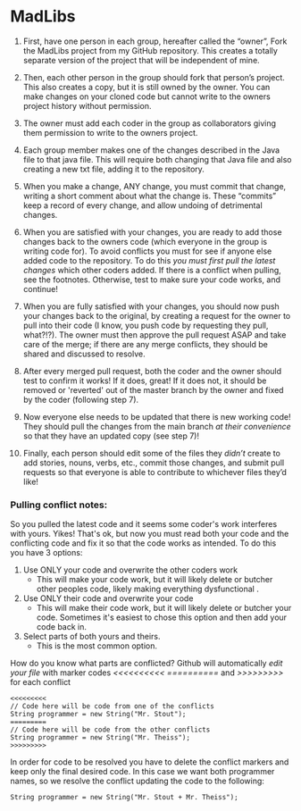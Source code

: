 # MadLibs
1. First, have one person in each group, hereafter called the “owner”, Fork the MadLibs project from my GitHub repository.  This creates a totally separate version of the project that will be independent of mine.

2. Then, each other person in the group should fork that person’s project.  This also creates a copy, but it is still owned by the owner.  You can make changes on your cloned code but cannot write to the owners project history without permission.

3. The owner must add each coder in the group as collaborators giving them permission to write to the owners project.

4. Each group member makes one of the changes described in the Java file to that java file.  This will require both changing that Java file and also creating a new txt file, adding it to the repository.

5. When you make a change, ANY change, you must commit that change, writing a short comment about what the change is.  These “commits” keep a record of every change, and allow undoing of detrimental changes.

6. When you are satisfied with your changes, you are ready to add those changes back to the owners code (which everyone in the group is writing code for).  To avoid conflicts you must for see if anyone else added code to the repository.  To do this *you must first pull the latest changes* which other coders added.  If there is a conflict when pulling, see the footnotes. Otherwise, test to make sure your code works, and continue!

7. When you are fully satisfied with your changes, you should now push your changes back to the original, by creating a request for the owner to pull into their code (I know, you push code by requesting they pull, what?!?).  The owner must then approve the pull request ASAP and take care of the merge; if there are any merge conflicts, they should be shared and discussed to resolve.

8. After every merged pull request, both the coder and the owner should test to confirm it works!  If it does, great!  If it does not, it should be removed or 'reverted' out of the master branch by the owner and fixed by the coder (following step 7).

9. Now everyone else needs to be updated that there is new working code!  They should pull the changes from the main branch *at their convenience* so that they have an updated copy (see step 7)!

10. Finally, each person should edit some of the files they *didn’t* create to add stories, nouns, verbs, etc., commit those changes, and submit pull requests so that everyone is able to contribute to whichever files they’d like!




### Pulling conflict notes:  
So you pulled the latest code and it seems some coder's work interferes with yours.  Yikes!  That's ok, but now you must read both your code and the conflicting code and fix it so that the code works as intended.
To do this you have 3 options:
1. Use ONLY your code and overwrite the other coders work 
	- This will make your code work, but it will likely delete or butcher other peoples code, likely making everything dysfunctional .
2. Use ONLY their code and overwrite your code
    - This will make their code work, but it will likely delete or butcher your code.  Sometimes it's easiest to chose this option and then add your code back in.
3. Select parts of both yours and theirs.  
    - This is the most common option.
	
How do you know what parts are conflicted?  Github will automatically *edit your file* with marker codes *<<<<<<<<<<* *==========* and *>>>>>>>>>* for each conflict
```
<<<<<<<<<
// Code here will be code from one of the conflicts
String programmer = new String("Mr. Stout");
=========
// Code here will be code from the other conflicts
String programmer = new String("Mr. Theiss");
>>>>>>>>>
```
In order for code to be resolved you have to delete the conflict markers and keep only the final desired code.  In this case we want both programmer names, so we resolve the conflict updating the code to the following:
```
String programmer = new String("Mr. Stout + Mr. Theiss");
```
